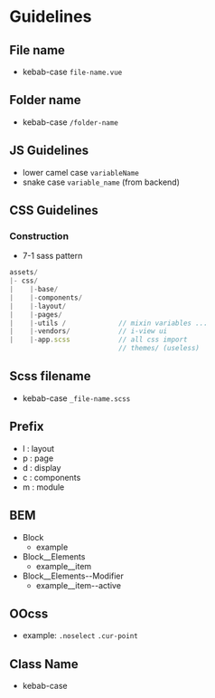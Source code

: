 # Guidelines

## File name
* kebab-case `file-name.vue`

## Folder name
* kebab-case `/folder-name`

## JS Guidelines
* lower camel case `variableName`
* snake case `variable_name` (from backend)

## CSS Guidelines
### Construction
* 7-1 sass pattern
```js
assets/
|- css/
|    |-base/
|    |-components/
|    |-layout/
|    |-pages/
|    |-utils /             // mixin variables ...
|    |-vendors/            // i-view ui
|    |-app.scss            // all css import
                           // themes/ (useless)
```
## Scss filename
* kebab-case `_file-name.scss`

## Prefix
* l : layout
* p : page
* d : display
* c : components
* m : module

## BEM
* Block
    * example
* Block__Elements
    * example__item
* Block__Elements--Modifier
    * example__item--active

## OOcss
* example:
`.noselect` `.cur-point`

## Class Name
* kebab-case

